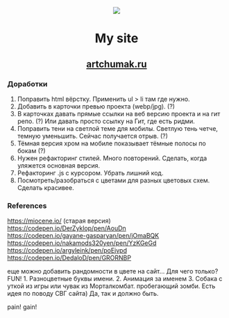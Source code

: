 <p align="center"><img src="https://img.icons8.com/emoji/100/000000/dog-face.png"/></p>

# <p align="center">My site</p>
## <p align="center"><a href="https://artchumak.ru" target="_blank">artchumak.ru</a></p>

### Доработки
1. Поправить html вёрстку. Применить ul > li там где нужно.
2. Добавить в карточки превью проекта (webp/jpg). (?)
4. В карточках давать прямые ссылки на веб версию проекта и на гит репо. (?) Или давать просто ссылку на Гит, где есть ридми.
5. Поправить тени на светлой теме для мобилы. Светлую тень четче, темную уменьшить. Сейчас получается отрыв. (?)
6. Тёмная версия хром на мобиле показывает тёмные полосы по бокам (?)
7. Нужен рефакторинг стилей. Много повторений. Сделать, когда уляжется основная версия.
8. Рефакторинг .js с курсором. Убрать лишний код.
9. Посмотреть/разобраться с цветами для разных цветовых схем. Сделать красивее.

### References
https://miocene.io/ (старая версия)\
https://codepen.io/DerZyklop/pen/AouDn \
https://codepen.io/gayane-gasparyan/pen/jOmaBQK \
https://codepen.io/nakamods320yen/pen/YzKGeGd \
https://codepen.io/argyleink/pen/poEjvpd \
https://codepen.io/DedaloD/pen/GRORNBP

еще можно добавить рандомности в цвете на сайт... Для чего только? FUN! 1. Разноцветные буквы имени. 2. Анимация за именем 3. Собака с уткой из игры или чувак из Морталкомбат. пробегающий зомби.
Есть идея по поводу СВГ сайта) Да, так и должно быть.

pain! gain!
